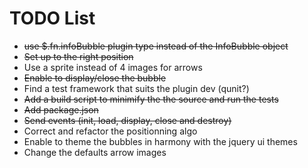 TODO List
=========

* <del>use $.fn.infoBubble plugin type instead of the InfoBubble object</del>
* <del>Set up to the right position</del>
* Use a sprite instead of 4 images for arrows
* <del>Enable to display/close the bubble</del>
* <dev>Find a test framework that suits the plugin dev (qunit?)</dev>
* <del>Add a build script to minimify the the source and run the tests</del>
* <del>Add package.json</del>
* <del>Send events (init, load, display, close and destroy)</del>
* Correct and refactor the positionning algo 
* Enable to theme the bubbles in harmony with the jquery ui themes
* Change the defaults arrow images
